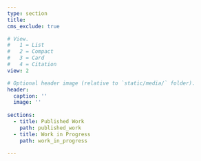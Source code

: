 ```yaml
---
type: section
title: 
cms_exclude: true

# View.
#   1 = List
#   2 = Compact
#   3 = Card
#   4 = Citation
view: 2

# Optional header image (relative to `static/media/` folder).
header:
  caption: ''
  image: ''
  
sections:
  - title: Published Work
    path: published_work
  - title: Work in Progress
    path: work_in_progress

---
```




